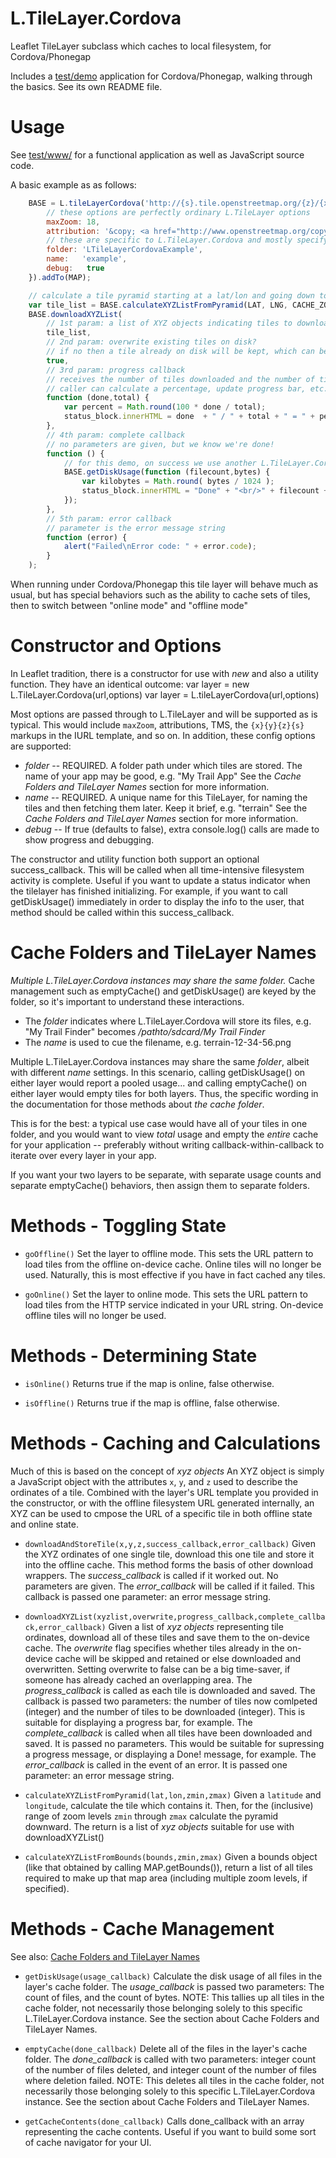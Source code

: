 # L.TileLayer.Cordova

Leaflet TileLayer subclass which caches to local filesystem, for Cordova/Phonegap

Includes a [test/demo](https://github.com/gregallensworth/L.TileLayer.Cordova/tree/master/test) application for Cordova/Phonegap, walking through the basics. See its own README file.

# Usage

See [test/www/](https://github.com/gregallensworth/L.TileLayer.Cordova/tree/master/test/www) for a functional application as well as JavaScript source code.

A basic example as as follows:

```js
    BASE = L.tileLayerCordova('http://{s}.tile.openstreetmap.org/{z}/{x}/{y}.png', {
        // these options are perfectly ordinary L.TileLayer options
        maxZoom: 18,
        attribution: '&copy; <a href="http://www.openstreetmap.org/copyright/">OpenStreetMap contributors</a>',
        // these are specific to L.TileLayer.Cordova and mostly specify where to store the tiles on disk
        folder: 'LTileLayerCordovaExample',
        name:   'example',
        debug:   true
    }).addTo(MAP);

    // calculate a tile pyramid starting at a lat/lon and going down to a stated range of zoom levels
    var tile_list = BASE.calculateXYZListFromPyramid(LAT, LNG, CACHE_ZOOM_MIN, CACHE_ZOOM_MAX);
    BASE.downloadXYZList(
        // 1st param: a list of XYZ objects indicating tiles to download
        tile_list,
        // 2nd param: overwrite existing tiles on disk?
        // if no then a tile already on disk will be kept, which can be a big time saver
        true,
        // 3rd param: progress callback
        // receives the number of tiles downloaded and the number of tiles total
        // caller can calculate a percentage, update progress bar, etc.
        function (done,total) {
            var percent = Math.round(100 * done / total);
            status_block.innerHTML = done  + " / " + total + " = " + percent + "%";
        },
        // 4th param: complete callback
        // no parameters are given, but we know we're done!
        function () {
            // for this demo, on success we use another L.TileLayer.Cordova feature and show the disk usage!
            BASE.getDiskUsage(function (filecount,bytes) {
                var kilobytes = Math.round( bytes / 1024 );
                status_block.innerHTML = "Done" + "<br/>" + filecount + " files" + "<br/>" + kilobytes + " kB";
            });
        },
        // 5th param: error callback
        // parameter is the error message string
        function (error) {
            alert("Failed\nError code: " + error.code);
        }
    );
```

When running under Cordova/Phonegap this tile layer will behave much as usual, but has special behaviors such as the ability to cache sets of tiles, then to switch between "online mode" and "offline mode"

# Constructor and Options

In Leaflet tradition, there is a constructor for use with _new_ and also a utility function. They have an identical outcome:
    var layer = new L.TileLayer.Cordova(url,options)
    var layer = L.tileLayerCordova(url,options)

Most options are passed through to L.TileLayer and will be supported as is typical. This would include `maxZoom`, attributions, TMS, the `{x}{y}{z}{s}` markups in the IURL template, and so on.
In addition, these config options are supported:
* *folder* -- REQUIRED. A folder path under which tiles are stored. The name of your app may be good, e.g. "My Trail App" See the _Cache Folders and TileLayer Names_ section for more information.
* *name* -- REQUIRED. A unique name for this TileLayer, for naming the tiles and then fetching them later. Keep it brief, e.g. "terrain" See the _Cache Folders and TileLayer Names_ section for more information.
* *debug* -- If true (defaults to false), extra console.log() calls are made to show progress and debugging.

The constructor and utility function both support an optional success_callback.  This will be called when all time-intensive filesystem activity is complete.  Useful if you want to update a status indicator when the tilelayer has finished initializing.  For example, if you want to call getDiskUsage() immediately in order to display the info to the user, that method should be called within this success_callback.

# Cache Folders and TileLayer Names

*Multiple L.TileLayer.Cordova instances may share the same folder.* Cache management such as emptyCache() and getDiskUsage() are keyed by the folder, so it's important to understand these interactions.

* The _folder_ indicates where L.TileLayer.Cordova will store its files, e.g. "My Trail Finder" becomes _/pathto/sdcard/My Trail Finder_
* The _name_ is used to cue the filename, e.g. terrain-12-34-56.png

Multiple L.TileLayer.Cordova instances may share the same _folder_, albeit with different _name_ settings. In this scenario, calling getDiskUsage() on either layer would report a pooled usage... and calling emptyCache() on either layer would empty tiles for both layers. Thus, the specific wording in the documentation for those methods about _the cache folder_.

This is for the best: a typical use case would have all of your tiles in one folder, and you would want to view _total_ usage and empty the _entire_ cache for your application -- preferably without writing callback-within-callback to iterate over every layer in your app.

If you want your two layers to be separate, with separate usage counts and separate emptyCache() behaviors, then assign them to separate folders.

# Methods - Toggling State

- `goOffline()`
Set the layer to offline mode. This sets the URL pattern to load tiles from the offline on-device cache. Online tiles will no longer be used. Naturally, this is most effective if you have in fact cached any tiles.

- `goOnline()`
Set the layer to online mode. This sets the URL pattern to load tiles from the HTTP service indicated in your URL string. On-device offline tiles will no longer be used.

# Methods - Determining State

- `isOnline()`
Returns true if the map is online, false otherwise.

- `isOffline()`
Returns true if the map is offline, false otherwise.

# Methods - Caching and Calculations

Much of this is based on the concept of _xyz objects_ An XYZ object is simply a JavaScript object with the attributes `x`, `y`, and `z` used to describe the ordinates of a tile. Combined with the layer's URL template you provided in the constructor, or with the offline filesystem URL generated internally, an XYZ can be used to cmpose the URL of a specific tile in both offline state and online state.

- `downloadAndStoreTile(x,y,z,success_callback,error_callback)`
Given the XYZ ordinates of one single tile, download this one tile and store it into the offline cache. This method forms the basis of other download wrappers.
The _success_callback_ is called if it worked out. No parameters are given.
The _error_callback_ will be called if it failed. This callback is passed one parameter: an error message string.

- `downloadXYZList(xyzlist,overwrite,progress_callback,complete_callback,error_callback)`
Given a list of _xyz objects_ representing tile ordinates, download all of these tiles and save them to the on-device cache.
The _overwrite_ flag specifies whether tiles already in the on-device cache will be skipped and retained or else downloaded and overwritten. Setting overwrite to false can be a big time-saver, if someone has already cached an overlapping area.
The _progress_callback_ is called as each tile is downloaded and saved. The callback is passed two parameters: the number of tiles now comlpeted (integer) and the number of tiles to be downloaded (integer). This is suitable for displaying a progress bar, for example.
The _complete_callback_ is called when all tiles have been downloaded and saved. It is passed no parameters. This would be suitable for supressing a progress message, or displaying a Done! message, for example.
The _error_callback_ is called in the event of an error. It is passed one parameter: an error message string.

- `calculateXYZListFromPyramid(lat,lon,zmin,zmax)`
Given a `latitude` and `longitude`, calculate the tile which contains it. Then, for the (inclusive) range of zoom levels `zmin` through `zmax` calculate the pyramid downward.
The return is a list of _xyz objects_ suitable for use with downloadXYZList()

- `calculateXYZListFromBounds(bounds,zmin,zmax)`
Given a bounds object (like that obtained by calling MAP.getBounds()), return a list of all tiles required to make up that map area (including multiple zoom levels, if specified).

# Methods - Cache Management

See also: [Cache Folders and TileLayer Names](https://github.com/gregallensworth/L.TileLayer.Cordova#cachefoldersandtileLayernames)

- `getDiskUsage(usage_callback)`
Calculate the disk usage of all files in the layer's cache folder. The _usage_callback_ is passed two parameters: The count of files, and the count of bytes.
NOTE: This tallies up all tiles in the cache folder, not necessarily those belonging solely to this specific L.TileLayer.Cordova instance. See the section about Cache Folders and TileLayer Names.

- `emptyCache(done_callback)`
Delete all of the files in the layer's cache folder. The _done_callback_ is called with two parameters: integer count of the number of files deleted, and integer count of the number of files where deletion failed.
NOTE: This deletes all tiles in the cache folder, not necessarily those belonging solely to this specific L.TileLayer.Cordova instance. See the section about Cache Folders and TileLayer Names.

- `getCacheContents(done_callback)`
Calls done_callback with an array representing the cache contents.  Useful if you want to build some sort of cache navigator for your UI.

